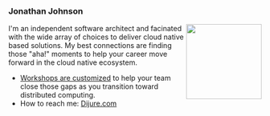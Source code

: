 ### Jonathan Johnson

<img align="right" width="150" src="https://www.dijure.com/images/company/avatar.png">
I'm an independent software architect and facinated with the wide array of choices to deliver cloud native based solutions. My best connections are finding those "aha!" moments to help your career move forward in the cloud native ecosystem.

- [Workshops are customized](https://www.dijure.com/services/) to help your team close those gaps as you transition toward distributed computing.
- How to reach me: [Dijure.com](https://www.dijure.com/contact/)
